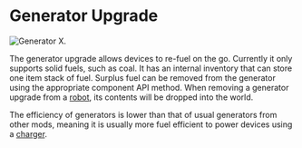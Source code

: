 # Generator Upgrade

![Generator X.](oredict:oc:generatorUpgrade)

The generator upgrade allows devices to re-fuel on the go. Currently it only supports solid fuels, such as coal. It has an internal inventory that can store one item stack of fuel. Surplus fuel can be removed from the generator using the appropriate component API method. When removing a generator upgrade from a [robot](../block/robot.md), its contents will be dropped into the world.

The efficiency of generators is lower than that of usual generators from other mods, meaning it is usually more fuel efficient to power devices using a [charger](../block/charger.md).
